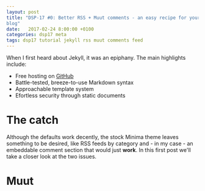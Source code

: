 ```yaml
---
layout: post
title: "DSP-17 #0: Better RSS + Muut comments - an easy recipe for your Jekyll
blog"
date:   2017-02-24 8:00:00 +0100
categories: dsp17 meta
tags: dsp17 tutorial jekyll rss muut comments feed
---
```


When I first heard about Jekyll,  it  was  an  epiphany.   The  main  highlights
include:
* Free hosting on [GitHub][ghpages]
* Battle-tested, breeze-to-use Markdown syntax
* Approachable template system
* Efortless security through static documents

# The catch
Although the defaults work decently, the stock Minima theme leaves something  to
be desired, like RSS feeds by category and - in my case - an embeddable comment
section that would just **work**. In this first post we'll take a closer look at
the two issues.

# Muut




[ghpages]: https://pages.github.com/
